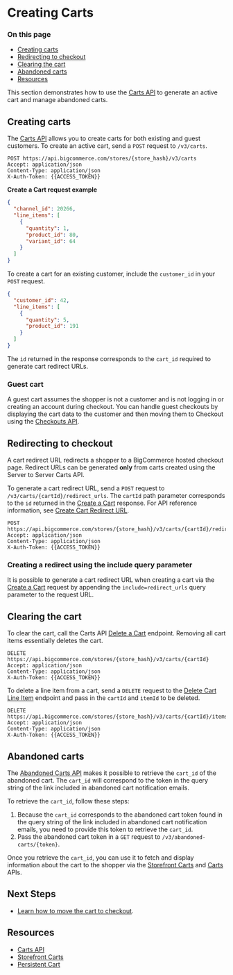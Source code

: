 # Creating Carts

<div class="otp" id="no-index">

### On this page
- [Creating carts](#creating-carts)
- [Redirecting to checkout](#redirecting-to-checkout)
- [Clearing the cart](#clearing-the-cart)
- [Abandoned carts](#abandoned-carts)
- [Resources](#resources)

</div>

This section demonstrates how to use the [Carts API](https://developer.bigcommerce.com/api-reference/store-management/carts) to generate an active cart and manage abandoned carts.

## Creating carts

The [Carts API](https://developer.bigcommerce.com/api-reference/store-management/carts) allows you to create carts for both existing and guest customers. To create an active cart, send a `POST` request to `/v3/carts`.

```http
POST https://api.bigcommerce.com/stores/{store_hash}/v3/carts
Accept: application/json
Content-Type: application/json
X-Auth-Token: {{ACCESS_TOKEN}}
``` 

**Create a Cart request example**

```json
{
  "channel_id": 20266,
  "line_items": [
    {
      "quantity": 1,
      "product_id": 80,
      "variant_id": 64
    }
  ]
}
```

To create a cart for an existing customer, include the `customer_id` in your `POST` request.

```json
{
  "customer_id": 42,
  "line_items": [
    {
      "quantity": 5,
      "product_id": 191
    }
  ]
}
```

The `id` returned in the response corresponds to the `cart_id` required to generate cart redirect URLs.

### Guest cart

A guest cart assumes the shopper is not a customer and is not logging in or creating an account during checkout. You can handle guest checkouts by displaying the cart data to the customer and then moving them to Checkout using the [Checkouts API](https://developer.bigcommerce.com/api-reference/store-management/checkouts).

## Redirecting to checkout

A cart redirect URL redirects a shopper to a BigCommerce hosted checkout page. Redirect URLs can be generated **only** from carts created using the Server to Server Carts API.

To generate a cart redirect URL, send a `POST` request to `/v3/carts/{cartId}/redirect_urls`. The `cartId` path parameter corresponds to the `id` returned in the [Create a Cart](https://developer.bigcommerce.com/api-reference/store-management/carts/cart/createacart) response. For API reference information, see [Create Cart Redirect URL](https://developer.bigcommerce.com/api-reference/store-management/carts/cart-redirect-urls/createcartredirecturl).

```http
POST https://api.bigcommerce.com/stores/{store_hash}/v3/carts/{cartId}/redirect_urls
Accept: application/json
Content-Type: application/json
X-Auth-Token: {{ACCESS_TOKEN}}
``` 

### Creating a redirect using the include query parameter

It is possible to generate a cart redirect URL when creating a cart via the [Create a Cart](https://developer.bigcommerce.com/api-reference/store-management/carts/cart/createacart) request by appending the `include=redirect_urls` query parameter to the request URL.

## Clearing the cart

To clear the cart, call the Carts API [Delete a Cart](https://developer.bigcommerce.com/api-reference/store-management/carts/cart/deleteacart) endpoint. Removing all cart items essentially deletes the cart.

```http
DELETE https://api.bigcommerce.com/stores/{store_hash}/v3/carts/{cartId}
Accept: application/json
Content-Type: application/json
X-Auth-Token: {{ACCESS_TOKEN}}
``` 

To delete a line item from a cart, send a `DELETE` request to the [Delete Cart Line Item](https://developer.bigcommerce.com/api-reference/store-management/carts/cart-items/deletecartlineitem) endpoint and pass in the `cartId` and `itemId` to be deleted. 

```http
DELETE https://api.bigcommerce.com/stores/{store_hash}/v3/carts/{cartId}/items/{itemId}
Accept: application/json
Content-Type: application/json
X-Auth-Token: {{ACCESS_TOKEN}}
``` 

## Abandoned carts

The [Abandoned Carts API](https://developer.bigcommerce.com/api-reference/store-management/abandoned-carts) makes it possible to retrieve the `cart_id` of the abandoned cart. The `cart_id` will correspond to the token in the query string of the link included in abandoned cart notification emails. 

To retrieve the `cart_id`, follow these steps:

1. Because the `cart_id` corresponds to the abandoned cart token found in the query string of the link included in abandoned cart notification emails, you need to provide this token to retrieve the `cart_id`.
2. Pass the abandoned cart token in a `GET` request to `/v3/abandoned-carts/{token}`. 

Once you retrieve the `cart_id`, you can use it to fetch and display information about the cart to the shopper via the [Storefront Carts](https://developer.bigcommerce.com/api-reference/storefront/carts) and [Carts](https://developer.bigcommerce.com/api-reference/store-management/carts) APIs.

## Next Steps
* [Learn how to move the cart to checkout]().

## Resources
* [Carts API](https://developer.bigcommerce.com/api-reference/store-management/carts)
* [Storefront Carts](https://developer.bigcommerce.com/api-reference/storefront/carts)
* [Persistent Cart](https://support.bigcommerce.com/s/article/Persistent-Cart)